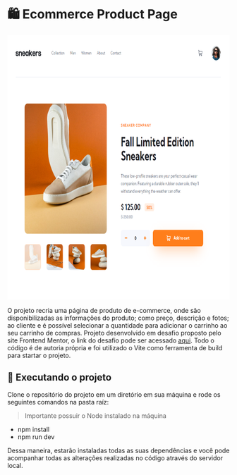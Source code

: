 # 🛍️ Ecommerce Product Page

<img src="imagem-projeto.png" alt="exemplo imagem" height=600px>

O projeto recria uma página de produto de e-commerce, onde são disponibilizadas as informações do produto; como preço, descrição e fotos; ao cliente e é possível selecionar a quantidade para adicionar o carrinho ao seu carrinho de compras. Projeto desenvolvido em desafio proposto pelo site Frontend Mentor, o link do desafio pode ser acessado [aqui](https://www.frontendmentor.io/challenges/ecommerce-product-page-UPsZ9MJp6). Todo o código é de autoria própria e foi utilizado o Vite como ferramenta de build para startar o projeto.

## 🚀 Executando o projeto

Clone o repositório do projeto em um diretório em sua máquina e rode os seguintes comandos na pasta raíz:
> Importante possuir o Node instalado na máquina

- npm install
- npm run dev

Dessa maneira, estarão instaladas todas as suas dependências e você pode acompanhar todas as alterações realizadas no código através do servidor local.
